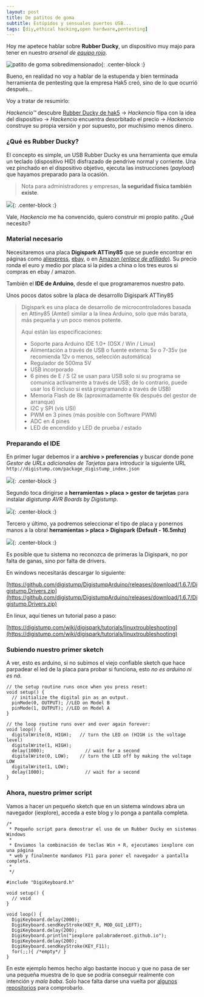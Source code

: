 ```yaml
---
layout: post
title: De patitos de goma
subtitle: Estúpidos y sensuales puertos USB...
tags: [diy,ethical hacking,open hardware,pentesting]
---
```


Hoy me apetece hablar sobre **Rubber Ducky**, un dispositivo muy majo para tener en nuestro *arsenal de [equipo rojo](https://www.viewnext.com/que-es-un-red-team/)*.

![patito de goma sobredimensionado](https://i.imgur.com/Cfak1lC.jpg){: .center-block :}

Bueno, en realidad no voy a hablar de la estupenda y bien terminada herramienta de pentesting que la empresa Hak5 creó, sino de lo que ocurrió después...

Voy a tratar de resumirlo:

*Hackencio™* descubre [Rubber Ducky de hak5](https://shop.hak5.org/products/usb-rubber-ducky-deluxe) → *Hackencio* flipa con la idea del dispositivo → *Hackencio* encuentra desorbitado el precio → *Hackencio* construye su propia versión y por supuesto, por muchísimo menos dinero.

### ¿Qué es Rubber Ducky?

El concepto es simple, un USB Rubber Ducky es una herramienta que emula un teclado (dispositivo HID) disfrazado de pendrive normal y corriente. Una vez pinchado en el dispositivo objetivo, ejecuta las instrucciones (*payload*) que hayamos preparado para la ocasión.

>  Nota para administradores y empresas, **la seguridad física también existe**.

![](https://i.imgur.com/oj80Row.jpg){: .center-block :}



Vale, *Hackencio* me ha convencido, quiero construir mi propio patito. ¿Qué necesito?

### Material necesario

Necesitaremos una placa **Digispark ATTiny85** que se puede encontrar en páginas como [aliexpress](https://es.aliexpress.com/wholesale?catId=0&initiative_id=SB_20191004102534&SearchText=attiny85&switch_new_app=y), [ebay](https://www.ebay.es/sch/i.html?_from=R40&_trksid=m570.l1313&_nkw=digispark+attiny85&_sacat=0), o en [Amazon (*enlace de afiliado*)](https://amzn.to/2AHdSIb). Su precio ronda el euro y medio por placa si la pides a china o los tres euros si compras en ebay / amazon. 

También el **IDE de Arduino**, desde el que programaremos nuestro pato.

Unos pocos datos sobre la placa de desarrollo Digispark ATTiny85

> Digispark es una placa de desarrollo de microcontroladores basada en Attiny85 (Amtel) similar a la línea Arduino, solo que más barata, más pequeña y un poco menos potente. 
>
> Aquí están las especificaciones:
>- Soporte para Arduino IDE 1.0+ (OSX / Win / Linux)
>- Alimentación a través de USB o fuente externa: 5v o 7-35v (se recomienda 12v o menos, selección automática)
>- Regulador de 500ma 5V
>- USB incorporado
>- 6 pines de E / S (2 se usan para USB solo si su programa se comunica activamente a través de USB; de lo contrario, puede usar los 6 incluso si está programando a través de USB)
>- Memoria Flash de 8k (aproximadamente 6k después del gestor de arranque)
>- I2C y SPI (vis USI)
>- PWM en 3 pines (más posible con Software PWM)
>- ADC en 4 pines
>- LED de encendido y LED de prueba / estado

### Preparando el IDE

En primer lugar debemos ir a **archivo > preferencias** y buscar donde pone *Gestor de URLs adicionales de Tarjetas* para introducir la siguiente URL `http://digistump.com/package_digistump_index.json`

![](https://i.imgur.com/aggV2FU.png){: .center-block :}

Segundo toca dirigirse a **herramientas > placa > gestor de tarjetas** para instalar *digistump AVR Boards by Digistump*.

![](https://i.imgur.com/g3z1UkJ.png){: .center-block :}

Tercero y último, ya podremos seleccionar el tipo de placa y ponernos manos a la obra! **herramientas > placa > Digispark (Default - 16.5mhz)**

![](https://i.imgur.com/SG4bOJw.png){: .center-block :}

Es posible que tu sistema no reconozca de primeras la Digispark, no por falta de ganas, sino por falta de drivers. 

En windows necesitarás descargar lo siguiente: 

[https://github.com/digistump/DigistumpArduino/releases/download/1.6.7/Digistump.Drivers.zip](https://github.com/digistump/DigistumpArduino/releases/download/1.6.7/Digistump.Drivers.zip)

En linux, aquí tienes un tutorial paso a paso:

[https://digistump.com/wiki/digispark/tutorials/linuxtroubleshooting](https://digistump.com/wiki/digispark/tutorials/linuxtroubleshooting)

### Subiendo nuestro primer sketch

A ver, esto es arduino, si no subimos el viejo confiable sketch que hace parpadear el led de la placa para probar si funciona, esto *no es arduino ni es ná*.

```
// the setup routine runs once when you press reset:
void setup() {                
  // initialize the digital pin as an output.
  pinMode(0, OUTPUT); //LED on Model B
  pinMode(1, OUTPUT); //LED on Model A   
}

// the loop routine runs over and over again forever:
void loop() {
  digitalWrite(0, HIGH);   // turn the LED on (HIGH is the voltage level)
  digitalWrite(1, HIGH);
  delay(1000);               // wait for a second
  digitalWrite(0, LOW);    // turn the LED off by making the voltage LOW
  digitalWrite(1, LOW); 
  delay(1000);               // wait for a second
}
```

### Ahora, nuestro primer script

Vamos a hacer un pequeño sketch que en un sistema windows abra un navegador (iexplore), acceda a este blog y lo ponga a pantalla completa.

```
/*
 * Pequeño script para demostrar el uso de un Rubber Ducky en sistemas Windows
 * 
 * Enviamos la combinación de teclas Win + R, ejecutamos iexplore con una página 
 * web y finalmente mandamos F11 para poner el navegador a pantalla completa.
 * 
 */

#include "DigiKeyboard.h"

void setup() {
  // void
}

void loop() {
  DigiKeyboard.delay(2000);
  DigiKeyboard.sendKeyStroke(KEY_R, MOD_GUI_LEFT);
  DigiKeyboard.delay(200);
  DigiKeyboard.println("iexplore palabraderoot.github.io");
  DigiKeyboard.delay(200);
  DigiKeyboard.sendKeyStroke(KEY_F11);
  for(;;){ /*empty*/ }
}
```

En este ejemplo hemos hecho algo bastante inocuo y que no pasa de ser una pequeña muestra de lo que se podría conseguir realmente con intención y *mala baba*. Solo hace falta darse una vuelta por [algunos repositorios](https://github.com/search?q=rubber+ducky+digispark+scripts) para comprobarlo.
